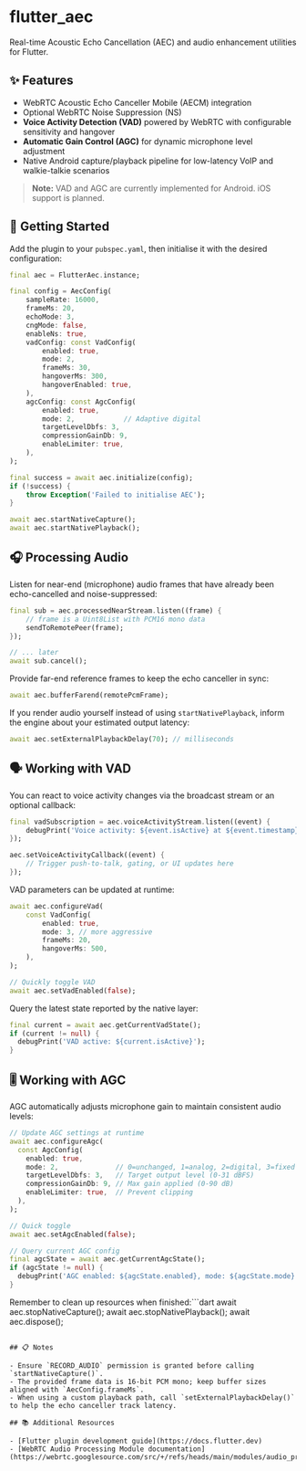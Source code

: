 # flutter_aec

Real-time Acoustic Echo Cancellation (AEC) and audio enhancement utilities for Flutter.

## ✨ Features

- WebRTC Acoustic Echo Canceller Mobile (AECM) integration
- Optional WebRTC Noise Suppression (NS)
- **Voice Activity Detection (VAD)** powered by WebRTC with configurable sensitivity and hangover
- **Automatic Gain Control (AGC)** for dynamic microphone level adjustment
- Native Android capture/playback pipeline for low-latency VoIP and walkie-talkie scenarios

> **Note:** VAD and AGC are currently implemented for Android. iOS support is planned.

## 🚀 Getting Started

Add the plugin to your `pubspec.yaml`, then initialise it with the desired configuration:

```dart
final aec = FlutterAec.instance;

final config = AecConfig(
	sampleRate: 16000,
	frameMs: 20,
	echoMode: 3,
	cngMode: false,
	enableNs: true,
	vadConfig: const VadConfig(
		enabled: true,
		mode: 2,
		frameMs: 30,
		hangoverMs: 300,
		hangoverEnabled: true,
	),
	agcConfig: const AgcConfig(
		enabled: true,
		mode: 2,            // Adaptive digital
		targetLevelDbfs: 3,
		compressionGainDb: 9,
		enableLimiter: true,
	),
);

final success = await aec.initialize(config);
if (!success) {
	throw Exception('Failed to initialise AEC');
}

await aec.startNativeCapture();
await aec.startNativePlayback();
```

## 🎧 Processing Audio

Listen for near-end (microphone) audio frames that have already been echo-cancelled and noise-suppressed:

```dart
final sub = aec.processedNearStream.listen((frame) {
	// frame is a Uint8List with PCM16 mono data
	sendToRemotePeer(frame);
});

// ... later
await sub.cancel();
```

Provide far-end reference frames to keep the echo canceller in sync:

```dart
await aec.bufferFarend(remotePcmFrame);
```

If you render audio yourself instead of using `startNativePlayback`, inform the engine about your estimated output latency:

```dart
await aec.setExternalPlaybackDelay(70); // milliseconds
```

## 🗣️ Working with VAD

You can react to voice activity changes via the broadcast stream or an optional callback:

```dart
final vadSubscription = aec.voiceActivityStream.listen((event) {
	debugPrint('Voice activity: ${event.isActive} at ${event.timestamp}');
});

aec.setVoiceActivityCallback((event) {
	// Trigger push-to-talk, gating, or UI updates here
});
```

VAD parameters can be updated at runtime:

```dart
await aec.configureVad(
	const VadConfig(
		enabled: true,
		mode: 3, // more aggressive
		frameMs: 20,
		hangoverMs: 500,
	),
);

// Quickly toggle VAD
await aec.setVadEnabled(false);
```

Query the latest state reported by the native layer:

```dart
final current = await aec.getCurrentVadState();
if (current != null) {
  debugPrint('VAD active: ${current.isActive}');
}
```

## 🎚️ Working with AGC

AGC automatically adjusts microphone gain to maintain consistent audio levels:

```dart
// Update AGC settings at runtime
await aec.configureAgc(
  const AgcConfig(
    enabled: true,
    mode: 2,              // 0=unchanged, 1=analog, 2=digital, 3=fixed
    targetLevelDbfs: 3,   // Target output level (0-31 dBFS)
    compressionGainDb: 9, // Max gain applied (0-90 dB)
    enableLimiter: true,  // Prevent clipping
  ),
);

// Quick toggle
await aec.setAgcEnabled(false);

// Query current AGC config
final agcState = await aec.getCurrentAgcState();
if (agcState != null) {
  debugPrint('AGC enabled: ${agcState.enabled}, mode: ${agcState.mode}');
}
```

Remember to clean up resources when finished:```dart
await aec.stopNativeCapture();
await aec.stopNativePlayback();
await aec.dispose();
```

## 📋 Notes

- Ensure `RECORD_AUDIO` permission is granted before calling `startNativeCapture()`.
- The provided frame data is 16-bit PCM mono; keep buffer sizes aligned with `AecConfig.frameMs`.
- When using a custom playback path, call `setExternalPlaybackDelay()` to help the echo canceller track latency.

## 📚 Additional Resources

- [Flutter plugin development guide](https://docs.flutter.dev)
- [WebRTC Audio Processing Module documentation](https://webrtc.googlesource.com/src/+/refs/heads/main/modules/audio_processing/)

